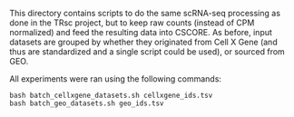 This directory contains scripts to do the same scRNA-seq processing as done in
the TRsc project, but to keep raw counts (instead of CPM normalized) and feed
the resulting data into CSCORE. As before, input datasets are grouped by whether
they originated from Cell X Gene (and thus are standardized and a single script
could be used), or sourced from GEO.

All experiments were ran using the following commands:

```
bash batch_cellxgene_datasets.sh cellxgene_ids.tsv
bash batch_geo_datasets.sh geo_ids.tsv
```